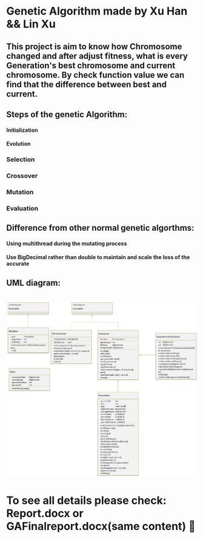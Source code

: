 #                Genetic Algorithm made by Xu Han && Lin Xu
##  This project is aim to know how Chromosome changed and after adjust fitness, what is every Generation's best chromosome and current chromosome. By check function value we can find that the difference between best and current. 

##  Steps of the genetic Algorithm:
####    Initialization
####    Evolution
###       Selection
###       Crossover
###       Mutation
###       Evaluation


##  Difference from other normal genetic algorthms:
####   Using multithread during the mutating process
####   Use BigDecimal rather than double to maintain and scale the loss of the accurate


## UML diagram:
![alt text](./ProgramFinal.jpg "UML")
==================

#  To see all details please check: Report.docx or GAFinalreport.docx(same content) &#x1F34E;


